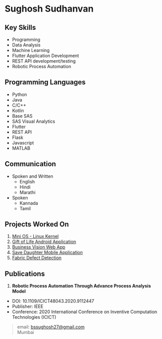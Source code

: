 Sughosh Sudhanvan
=================

Key Skills
----------

* Programming
* Data Analysis
* Machine Learning
* Flutter Application Development
* REST API development/testing
* Robotic Process Automation

Programming Languages 
---------------------

* Python
* Java
* C/C++
* Kotlin
* Base SAS
* SAS Visual Analytics
* Flutter
* REST API
* Flask
* Javascript
* MATLAB

Communication
-------------

* Spoken and Written
  * English
  * Hindi
  * Marathi
* Spoken
  * Kannada
  * Tamil
  
Projects Worked On
------------------

1. [Mini OS - Linux Kernel](https://github.com/bssughosh/Mini-OS-Linux-Kernel)
2. [Gift of Life Android Application](https://github.com/bssughosh/GiftOfLife)
3. [Business Vision Web App](https://github.com/bssughosh/Business-Vision-Website)
4. [Save Daughter Mobile Application](https://github.com/amandesai01/SaveDaughter)
5. [Fabric Defect Detection](https://github.com/bssughosh/fabric-defect-detection)

Publications
------------

1. **Robotic Process Automation Through Advance Process Analysis Model**
  * DOI: 10.1109/ICICT48043.2020.9112447
  * Publisher: IEEE
  * Conference: 2020 International Conference on Inventive Computation Technologies (ICICT)
  
> email: 	bssughosh27@gmail.com \
> Mumbai
  
